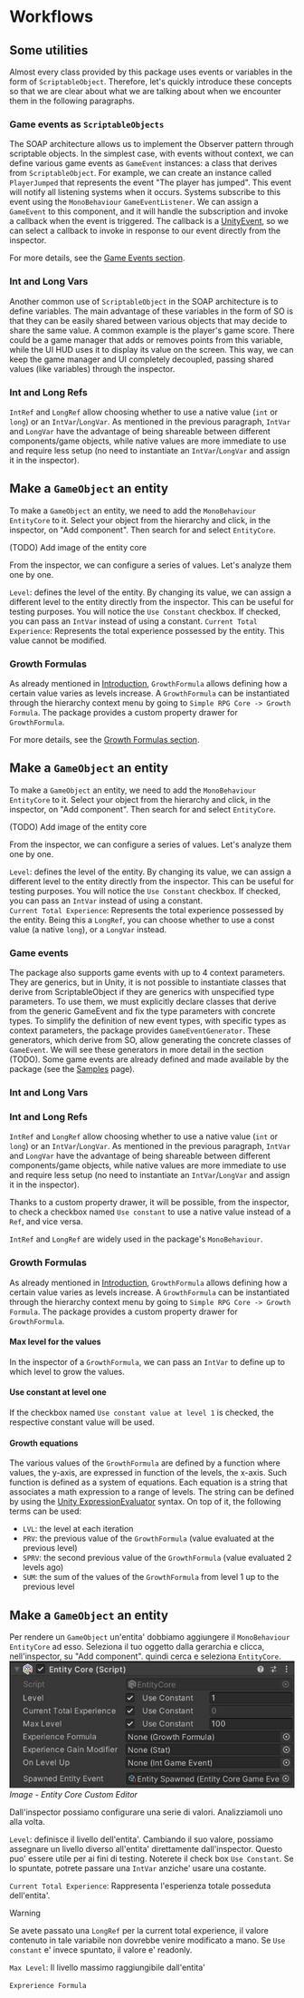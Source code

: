 # Workflows
<!--
======UTILITIES
- Game Events as SOs
- Int and Long Vars
- Int and Long Refs
- Growth Formulas

======ENTITY
- Make a GameObject an entity
- EntityLevel

======ATTRIBUTES
- Create some Attributes
- Create an AttributeSet
    - Assign Attributes to an AttributeSet
- Add EntityAttributes to an entity

======STATS
- Create some Stats
- Create a StatSet
    - Assign Stats to a StatSet
- Add EntityStats to an entity

======CLASS
- Create a class
- Add EntityClass to an entity

======SCALING FORMULA
- ScalingFormulas
- StatsScalingComponent
- AttributesScalingComponent
-->

## Some utilities
Almost every class provided by this package uses events or variables in the form of `ScriptableObject`. Therefore, let's quickly introduce these concepts so that we are clear about what we are talking about when we encounter them in the following paragraphs.

### Game events as `ScriptableObjects`
The SOAP architecture allows us to implement the Observer pattern through scriptable objects. In the simplest case, with events without context, we can define various game events as `GameEvent` instances: a class that derives from `ScriptableObject`. For example, we can create an instance called `PlayerJumped` that represents the event "The player has jumped". This event will notify all listening systems when it occurs.
Systems subscribe to this event using the `MonoBehaviour` `GameEventListener`. We can assign a `GameEvent` to this component, and it will handle the subscription and invoke a callback when the event is triggered. The callback is a [UnityEvent](https://docs.unity3d.com/ScriptReference/Events.UnityEvent.html), so we can select a callback to invoke in response to our event directly from the inspector.

For more details, see the [Game Events section](#game-events).

### Int and Long Vars
Another common use of `ScriptableObject` in the SOAP architecture is to define variables. The main advantage of these variables in the form of SO is that they can be easily shared between various objects that may decide to share the same value. A common example is the player's game score. There could be a game manager that adds or removes points from this variable, while the UI HUD uses it to display its value on the screen. This way, we can keep the game manager and UI completely decoupled, passing shared values (like variables) through the inspector.

### Int and Long Refs
`IntRef` and `LongRef` allow choosing whether to use a native value (`int` or `long`) or an `IntVar`/`LongVar`. As mentioned in the previous paragraph, `IntVar` and `LongVar` have the advantage of being shareable between different components/game objects, while native values are more immediate to use and require less setup (no need to instantiate an `IntVar`/`LongVar` and assign it in the inspector).

## Make a `GameObject` an entity
To make a `GameObject` an entity, we need to add the `MonoBehaviour` `EntityCore` to it. Select your object from the hierarchy and click, in the inspector, on "Add component". Then search for and select `EntityCore`.

(TODO) Add image of the entity core

From the inspector, we can configure a series of values. Let's analyze them one by one.

`Level`: defines the level of the entity. By changing its value, we can assign a different level to the entity directly from the inspector. This can be useful for testing purposes.
You will notice the `Use Constant` checkbox. If checked, you can pass an `IntVar` instead of using a constant.
`Current Total Experience`: Represents the total experience possessed by the entity. This value cannot be modified.

### Growth Formulas
As already mentioned in [Introduction](introduction.md), `GrowthFormula` allows defining how a certain value varies as levels increase. A `GrowthFormula` can be instantiated through the hierarchy context menu by going to `Simple RPG Core -> Growth Formula`.
The package provides a custom property drawer for `GrowthFormula`.

For more details, see the [Growth Formulas section](#growth-formulas).

## Make a `GameObject` an entity
To make a `GameObject` an entity, we need to add the `MonoBehaviour` `EntityCore` to it. Select your object from the hierarchy and click, in the inspector, on "Add component". Then search for and select `EntityCore`.

(TODO) Add image of the entity core

From the inspector, we can configure a series of values. Let's analyze them one by one.

`Level`: defines the level of the entity. By changing its value, we can assign a different level to the entity directly from the inspector. This can be useful for testing purposes.
You will notice the `Use Constant` checkbox. If checked, you can pass an `IntVar` instead of using a constant.  
`Current Total Experience`: Represents the total experience possessed by the entity. Being this a `LongRef`, you can choose whether to use a const value (a native `long`), or a `LongVar` instead.


### Game events
The package also supports game events with up to 4 context parameters. They are generics, but in Unity, it is not possible to instantiate classes that derive from ScriptableObject if they are generics with unspecified type parameters. To use them, we must explicitly declare classes that derive from the generic GameEvent and fix the type parameters with concrete types. To simplify the definition of new event types, with specific types as context parameters, the package provides `GameEventGenerator`. These generators, which derive from SO, allow generating the concrete classes of `GameEvent`.
We will see these generators in more detail in the section (TODO).
Some game events are already defined and made available by the package (see the [Samples](samples.md) page).

### Int and Long Vars


### Int and Long Refs
`IntRef` and `LongRef` allow choosing whether to use a native value (`int` or `long`) or an `IntVar`/`LongVar`. As mentioned in the previous paragraph, `IntVar` and `LongVar` have the advantage of being shareable between different components/game objects, while native values are more immediate to use and require less setup (no need to instantiate an `IntVar`/`LongVar` and assign it in the inspector).

Thanks to a custom property drawer, it will be possible, from the inspector, to check a checkbox named `Use constant` to use a native value instead of a `Ref`, and vice versa.

`IntRef` and `LongRef` are widely used in the package's `MonoBehaviour`.

### Growth Formulas
As already mentioned in [Introduction](introduction.md), `GrowthFormula` allows defining how a certain value varies as levels increase. A `GrowthFormula` can be instantiated through the hierarchy context menu by going to `Simple RPG Core -> Growth Formula`.
The package provides a custom property drawer for `GrowthFormula`.

#### Max level for the values
In the inspector of a `GrowthFormula`, we can pass an `IntVar` to define up to which level to grow the values.

#### Use constant at level one
If the checkbox named `Use constant value at level 1` is checked, the respective constant value will be used.

#### Growth equations
The various values of the `GrowthFormula` are defined by a function where values, the y-axis, are expressed in function of the levels, the x-axis. Such function is defined as a system of equations. Each equation is a string that associates a math expression to a range of levels.
The string can be defined by using the [Unity ExpressionEvaluator](https://docs.unity3d.com/6000.0/Documentation/ScriptReference/ExpressionEvaluator.html) syntax. On top of it, the following terms can be used:
- `LVL`: the level at each iteration
- `PRV`: the previous value of the `GrowthFormula` (value evaluated at the previous level)
- `SPRV`: the second previous value of the `GrowthFormula` (value evaluated 2 levels ago)
- `SUM`: the sum of the values of the `GrowthFormula` from level 1 up to the previous level

## Make a `GameObject` an entity
Per rendere un `GameObject` un'entita' dobbiamo aggiungere il `MonoBehaviour` `EntityCore` ad esso. Seleziona il tuo oggetto dalla gerarchia e clicca, nell'inspector, su "Add component". quindi cerca e seleziona `EntityCore`.
![Entity Core Custom Editor](../images/workflows/entity-core-editor.png)  
*Image - Entity Core Custom Editor*

Dall'inspector possiamo configurare una serie di valori. Analizziamoli uno alla volta.

`Level`: definisce il livello dell'entita'. Cambiando il suo valore, possiamo assegnare un livello diverso all'entita' direttamente dall'inspector. Questo puo' essere utile per ai fini di testing.
Noterete il check box `Use Constant`. Se lo spuntate, potrete passare una `IntVar` anziche' usare una costante.

`Current Total Experience`: Rappresenta l'esperienza totale posseduta dell'entita'.
> [!WARNING]  
> Se avete passato una `LongRef` per la current total experience, il valore contenuto in tale variabile non dovrebbe venire modificato a mano.
> Se `Use constant` e' invece spuntato, il valore e' readonly.  

`Max Level`: Il livello massimo raggiungibile dall'entita'

`Exprerience Formula`